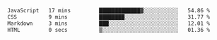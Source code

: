 <!--START_SECTION:waka-->

```txt
JavaScript   17 mins         █████████████▓░░░░░░░░░░░   54.86 %
CSS          9 mins          ████████░░░░░░░░░░░░░░░░░   31.77 %
Markdown     3 mins          ███░░░░░░░░░░░░░░░░░░░░░░   12.01 %
HTML         0 secs          ▒░░░░░░░░░░░░░░░░░░░░░░░░   01.36 %
```

<!--END_SECTION:waka--> 
 
